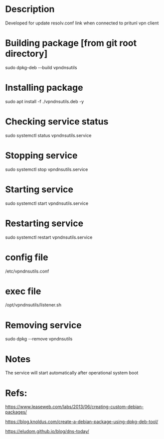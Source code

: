 # Description
Developed for update resolv.conf link when connected to pritunl vpn client

# Building package [from git root directory]
sudo dpkg-deb --build vpndnsutils

# Installing package
sudo apt install -f ./vpndnsutils.deb -y

# Checking service status
sudo systemctl status vpndnsutils.service

# Stopping service
sudo systemctl stop vpndnsutils.service

# Starting service
sudo systemctl start vpndnsutils.service

# Restarting service
sudo systemctl restart vpndnsutils.service

# config file
/etc/vpndnsutils.conf

# exec file
/opt/vpndnsutils/listener.sh

# Removing service
sudo dpkg --remove vpndnsutils

# Notes
The service will start automatically after operational system boot

# Refs:
https://www.leaseweb.com/labs/2013/06/creating-custom-debian-packages/

https://blog.knoldus.com/create-a-debian-package-using-dpkg-deb-tool/

https://eludom.github.io/blog/dns-today/